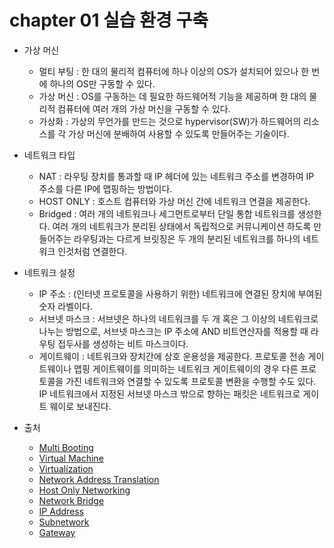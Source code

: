 # chapter 01 실습 환경 구축
* 가상 머신
  - 멀티 부팅 : 한 대의 물리적 컴퓨터에 하나 이상의 OS가 설치되어 있으나 한 번에 하나의 OS만 구동할 수 있다.
  - 가상 머신 : OS를 구동하는 데 필요한 하드웨어적 기능을 제공하며 한 대의 물리적 컴퓨터에 여러 개의 가상 머신을 구동할 수 있다.
  - 가상화 : 가상의 무언가를 만드는 것으로 hypervisor(SW)가 하드웨어의 리소스를 각 가상 머신에 분배하여 사용할 수 있도록 만들어주는 기술이다.

* 네트워크 타입
  - NAT : 라우팅 장치를 통과할 때 IP 헤더에 있는 네트워크 주소를 변경하여 IP 주소를 다른 IP에 맵핑하는 방법이다.
  - HOST ONLY : 호스트 컴퓨터와 가상 머신 간에 네트워크 연결을 제공한다.
  - Bridged : 여러 개의 네트워크나 세그먼트로부터 단일 통합 네트워크를 생성한다. 여러 개의 네트워크가 분리된 상태에서 독립적으로 커뮤니케이션 하도록 만들어주는 라우팅과는 다르게 브릿징은 두 개의 분리된 네트워크를 하나의 네트워크 인것처럼 연결한다.

* 네트워크 설정
  - IP 주소 : (인터넷 프로토콜을 사용하기 위한) 네트워크에 연결된 장치에 부여된 숫자 라벨이다.
  - 서브넷 마스크 : 서브넷은 하나의 네트워크를 두 개 혹은 그 이상의 네트워크로 나누는 방법으로, 서브넷 마스크는 IP 주소에 AND 비트연산자를 적용할 때 라우팅 접두사를 생성하는 비트 마스크이다.
  - 게이트웨이 : 네트워크와 장치간에 상호 운용성을 제공한다. 프로토콜 전송 게이트웨이나 맵핑 게이트웨이를 의미하는 네트워크 게이트웨이의 경우 다른 프로토콜을 가진 네트워크와 연결할 수 있도록 프로토콜 변환을 수행할 수도 있다. IP 네트워크에서 지정된 서브넷 마스크 밖으로 향하는 패킷은 네트워크로 게이트 웨이로 보내진다. 

* 출처
  - [Multi Booting](https://en.wikipedia.org/wiki/Multi-booting)
  - [Virtual Machine](https://en.wikipedia.org/wiki/Virtual_machine)
  - [Virtualization](https://www.redhat.com/en/topics/virtualization/what-is-virtualization)
  - [Network Address Translation](https://en.wikipedia.org/wiki/Network_address_translation)
  - [Host Only Networking](https://www.vmware.com/support/ws5/doc/ws_net_configurations_hostonly.html)
  - [Network Bridge](https://en.wikipedia.org/wiki/Bridging_(networking))
  - [IP Address](https://en.wikipedia.org/wiki/IP_address)
  - [Subnetwork](https://en.wikipedia.org/wiki/Subnetwork)
  - [Gateway](https://en.wikipedia.org/wiki/Gateway_(telecommunications))
